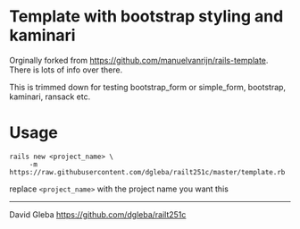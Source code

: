 
# Template with bootstrap styling and kaminari

Orginally forked from https://github.com/manuelvanrijn/rails-template. There is lots of info over there.

This is trimmed down for testing bootstrap_form or simple_form, bootstrap, kaminari, ransack etc.


# Usage

```
rails new <project_name> \  
     -m https://raw.githubusercontent.com/dgleba/railt251c/master/template.rb
```
  
 replace ```<project_name>``` with the project name you want this
 
---

David Gleba
https://github.com/dgleba/railt251c

